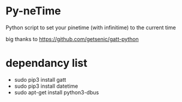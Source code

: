 # Py-neTime
Python script to set your pinetime (with infinitime) to the current time

big thanks to https://github.com/getsenic/gatt-python

# dependancy list
   - sudo pip3 install gatt
   - sudo pip3 install datetime
   - sudo apt-get install python3-dbus

